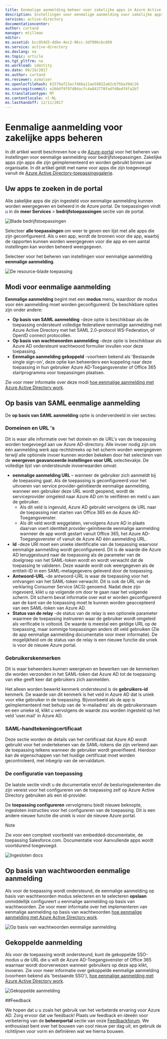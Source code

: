 ```yaml
---
title: Eenmalige aanmelding beheer voor zakelijke apps in Azure Active Directory | Microsoft Docs
description: Instellingen voor eenmalige aanmelding voor zakelijke apps binnen uw organisatie beheren vanaf Azure Active Directory-toepassingsgalerie
services: active-directory
documentationcenter: 
author: curtand
manager: mtillman
editor: 
ms.assetid: bcc954d3-ddbe-4ec2-96cc-3df996cbc899
ms.service: active-directory
ms.devlang: na
ms.topic: article
ms.tgt_pltfrm: na
ms.workload: identity
ms.date: 09/19/2017
ms.author: curtand
ms.reviewer: asmalser
ms.openlocfilehash: 61579af23acf466a11ae59832a02cb75ba39dc26
ms.sourcegitcommit: e266df9f97d04acfc4a843770fadfd8edf4fa2b7
ms.translationtype: MT
ms.contentlocale: nl-NL
ms.lasthandoff: 12/11/2017
---
```

# <a name="managing-single-sign-on-for-enterprise-apps"></a>Eenmalige aanmelding voor zakelijke apps beheren

In dit artikel wordt beschreven hoe u de [Azure-portal](https://portal.azure.com) voor het beheren van instellingen voor eenmalige aanmelding voor bedrijfstoepassingen. Zakelijke apps zijn apps die zijn geïmplementeerd en worden gebruikt binnen uw organisatie. In dit artikel geldt met name voor apps die zijn toegevoegd vanuit de [Azure Active Directory-toepassingsgalerie](active-directory-appssoaccess-whatis.md#get-started-with-the-azure-ad-application-gallery). 

## <a name="finding-your-apps-in-the-portal"></a>Uw apps te zoeken in de portal
Alle zakelijke apps die zijn ingesteld voor eenmalige aanmelding kunnen worden weergegeven en beheerd in de Azure portal. De toepassingen vindt u in de **meer Services** &gt; **bedrijfstoepassingen** sectie van de portal. 

![Blade bedrijfstoepassingen][1]

Selecteer **alle toepassingen** om weer te geven een lijst met alle apps die zijn geconfigureerd. Als u een app, wordt de bronnen voor die app, waarbij de rapporten kunnen worden weergegeven voor die app en een aantal instellingen kan worden beheerd weergegeven.

Selecteer voor het beheren van instellingen voor eenmalige aanmelding **eenmalige aanmelding**.

![De resource-blade toepassing][2]

## <a name="single-sign-on-modes"></a>Modi voor eenmalige aanmelding
**Eenmalige aanmelding** begint met een **modus** menu, waardoor de modus voor één aanmelding moet worden geconfigureerd. De beschikbare opties zijn onder andere:

* **Op basis van SAML aanmelding** -deze optie is beschikbaar als de toepassing ondersteunt volledige federatieve eenmalige aanmelding met Azure Active Directory met het SAML 2.0-protocol WS-Federation, of OpenID connect protocollen.
* **Op basis van wachtwoorden aanmelding** -deze optie is beschikbaar als Azure AD ondersteunt wachtwoord formulier invullen voor deze toepassing.
* **Eenmalige aanmelding gekoppeld** -voorheen bekend als 'Bestaande single sign-on', deze optie kan beheerders een koppeling naar deze toepassing in hun gebruiker Azure AD-Toegangsvenster of Office 365 startprogramma voor toepassingen plaatsen.

Zie voor meer informatie over deze modi [hoe eenmalige aanmelding met Azure Active Directory work](active-directory-appssoaccess-whatis.md#how-does-single-sign-on-with-azure-active-directory-work).

## <a name="saml-based-sign-on"></a>Op basis van SAML eenmalige aanmelding
De **op basis van SAML aanmelding** optie is onderverdeeld in vier secties:

### <a name="domains-and-urls"></a>Domeinen en URL 's
Dit is waar alle informatie over het domein en de URL's van de toepassing worden toegevoegd aan uw Azure AD-directory. Alle invoer nodig zijn om één aanmelding werk app rechtstreeks op het scherm worden weergegeven terwijl alle optionele invoer kunnen worden bekeken door het selecteren van de **weergeven geavanceerde instellingen voor URL** selectievakje. De volledige lijst van ondersteunde invoerwaarden omvat:

* **eenmalige aanmelding URL** – wanneer de gebruiker zich aanmeldt bij de toepassing gaat. Als de toepassing is geconfigureerd voor het uitvoeren van service provider-geïnitieerde eenmalige aanmelding, wanneer een gebruiker deze URL wordt geopend, wordt de serviceprovider omgeleid naar Azure AD om te verifiëren en meld u aan de gebruiker. 
  * Als dit veld is ingevuld, Azure AD gebruikt vervolgens de URL naar de toepassing niet starten van Office 365 en de Azure AD-Toegangsvenster.
  * Als dit veld wordt weggelaten, vervolgens Azure AD in plaats daarvan voert identiteit provider-geïnitieerde eenmalige aanmelding wanneer de app wordt gestart vanuit Office 365, het Azure AD-Toegangsvenster of vanuit de Azure AD één aanmelding URL.
* **Id** -deze URI moet een unieke identificatie van de toepassing waarvoor eenmalige aanmelding wordt geconfigureerd. Dit is de waarde die Azure AD teruggestuurd naar de toepassing als de parameter van de doelgroep van het SAML-token wordt en wordt verwacht dat de toepassing te valideren. Deze waarde wordt ook weergegeven als de entiteit-ID in een SAML-metagegevens geleverd door de toepassing.
* **Antwoord-URL** -de antwoord-URL is waar de toepassing voor het ontvangen van het SAML-token verwacht. Dit is ook de URL van de verklaring Consumer Service (ACS) genoemd. Nadat deze zijn ingevoerd, klikt u op volgende om door te gaan naar het volgende scherm. Dit scherm bevat informatie over wat er worden geconfigureerd aan de kant van de toepassing moet te kunnen worden geaccepteerd van een SAML-token van Azure AD.
* **Status van de relay** -de status van de relay is een optionele parameter waarmee de toepassing instrueren waar de gebruiker wordt omgeleid als verificatie is voltooid. De waarde is meestal een geldige URL op de toepassing, maar sommige toepassingen anders dit veld gebruiken (Zie de app eenmalige aanmelding documentatie voor meer informatie). De mogelijkheid om de status van de relay is een nieuwe functie die uniek is voor de nieuwe Azure portal.

### <a name="user-attributes"></a>Gebruikerskenmerken
Dit is waar beheerders kunnen weergeven en bewerken van de kenmerken die worden verzonden in het SAML-token dat Azure AD tot de toepassing van elke geeft keer dat gebruikers zich aanmelden.

Het alleen worden bewerkt kenmerk ondersteund is de **gebruikers-id** kenmerk. De waarde van dit kenmerk is het veld in Azure AD dat is uniek voor elke gebruiker in de toepassing. Bijvoorbeeld als de app is geïmplementeerd met behulp van de 'e-mailadres' als de gebruikersnaam en een unieke id, klikt u vervolgens de waarde zou worden ingesteld op het veld 'user.mail' in Azure AD.

### <a name="saml-signing-certificate"></a>SAML-handtekeningcertificaat
Deze sectie worden de details van het certificaat dat Azure AD wordt gebruikt voor het ondertekenen van de SAML-tokens die zijn verleend aan de toepassing telkens wanneer de gebruiker wordt geverifieerd. Hierdoor kan de eigenschappen van het huidige certificaat moet worden gecontroleerd, met inbegrip van de vervaldatum.

### <a name="application-configuration"></a>De configuratie van toepassing
De laatste sectie vindt u de documentatie en/of de besturingselementen die zijn vereist voor het configureren van de toepassing zelf op Azure Active Directory gebruiken als een id-provider.

De **toepassing configureren** vervolgmenu biedt nieuwe beknopte, ingesloten instructies voor het configureren van de toepassing. Dit is een andere nieuwe functie die uniek is voor de nieuwe Azure portal.

> [!NOTE]
> Zie voor een compleet voorbeeld van embedded-documentatie, de toepassing Salesforce.com. Documentatie voor Aanvullende apps wordt voortdurend toegevoegd.
> 
> 

![Ingesloten docs][3]

## <a name="password-based-sign-on"></a>Op basis van wachtwoorden eenmalige aanmelding
Als voor de toepassing wordt ondersteund, de eenmalige aanmelding op basis van wachtwoorden modus selecteren en te selecteren **opslaan** onmiddellijk configureert u eenmalige aanmelding op basis van wachtwoorden. Zie voor meer informatie over het implementeren van eenmalige aanmelding op basis van wachtwoorden [hoe eenmalige aanmelding met Azure Active Directory work](active-directory-appssoaccess-whatis.md#how-does-single-sign-on-with-azure-active-directory-work).

![Op basis van wachtwoorden eenmalige aanmelding][4]

## <a name="linked-sign-on"></a>Gekoppelde aanmelding
Als voor de toepassing wordt ondersteund, kunt de gekoppelde SSO-modus u de URL die u wilt de Azure AD-Toegangsvenster of Office 365 waarnaar wordt doorverwezen wanneer gebruikers op deze app klikt, invoeren. Zie voor meer informatie over gekoppelde eenmalige aanmelding (voorheen bekend als 'bestaande SSO'), [hoe eenmalige aanmelding met Azure Active Directory work](active-directory-appssoaccess-whatis.md#how-does-single-sign-on-with-azure-active-directory-work).

![Gekoppelde aanmelding][5]

##<a name="feedback"></a>Feedback

We hopen dat u u zoals het gebruik van het verbeterde ervaring voor Azure AD. Zorg ervoor dat uw feedback! Plaats uw feedback en ideeën voor verbetering van de **beheerportal** sectie van onze [Feedbackforum](https://feedback.azure.com/forums/169401-azure-active-directory/category/162510-admin-portal).  We enthousiast bent over het bouwen van cool nieuw per dag uit, en gebruik de richtlijnen voor vorm en definiëren wat we hierna bouwen.

[1]: ./media/active-directory-enterprise-apps-manage-sso/enterprise-apps-blade.PNG
[2]: ./media/active-directory-enterprise-apps-manage-sso/enterprise-apps-sso-blade.PNG
[3]: ./media/active-directory-enterprise-apps-manage-sso/enterprise-apps-blade-embedded-docs.PNG
[4]: ./media/active-directory-enterprise-apps-manage-sso/enterprise-apps-blade-password-sso.PNG
[5]: ./media/active-directory-enterprise-apps-manage-sso/enterprise-apps-blade-linked-sso.PNG
